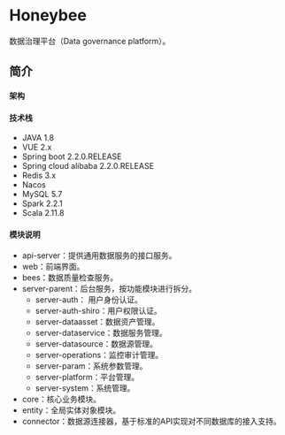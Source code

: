 # Honeybee

数据治理平台（Data governance platform）。

## 简介

#### 架构

#### 技术栈

- JAVA 1.8
- VUE 2.x
- Spring boot 2.2.0.RELEASE
- Spring cloud alibaba 2.2.0.RELEASE
- Redis 3.x
- Nacos
- MySQL 5.7
- Spark 2.2.1
- Scala 2.11.8

#### 模块说明

- api-server：提供通用数据服务的接口服务。
- web：前端界面。
- bees：数据质量检查服务。
- server-parent：后台服务，按功能模块进行拆分。
  - server-auth： 用户身份认证。
  - server-auth-shiro：用户权限认证。
  - server-dataasset：数据资产管理。
  - server-dataservice：数据服务管理。
  - server-datasource：数据源管理。
  - server-operations：监控审计管理。
  - server-param：系统参数管理。
  - server-platform：平台管理。
  - server-system：系统管理。
- core：核心业务模块。
- entity：全局实体对象模块。
- connector：数据源连接器，基于标准的API实现对不同数据库的接入支持。